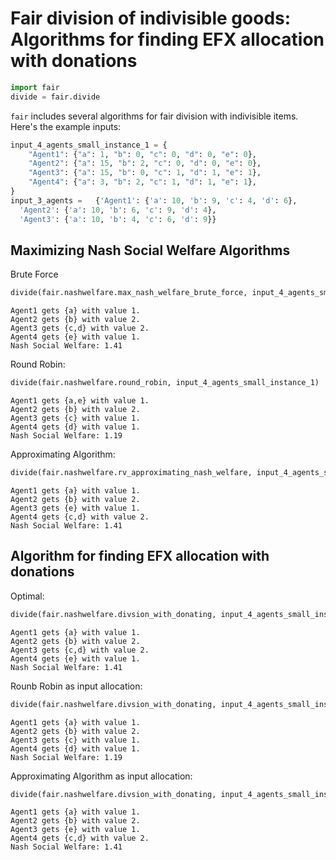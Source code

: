 # Fair division of indivisible goods: Algorithms for finding EFX allocation with donations

```python
import fair
divide = fair.divide
```

`fair` includes several algorithms for fair division with indivisible items. Here's the example inputs:

```python
input_4_agents_small_instance_1 = {
    "Agent1": {"a": 1, "b": 0, "c": 0, "d": 0, "e": 0},
    "Agent2": {"a": 15, "b": 2, "c": 0, "d": 0, "e": 0},
    "Agent3": {"a": 15, "b": 0, "c": 1, "d": 1, "e": 1},
    "Agent4": {"a": 3, "b": 2, "c": 1, "d": 1, "e": 1},
}
input_3_agents =   {'Agent1': {'a': 10, 'b': 9, 'c': 4, 'd': 6},
  'Agent2': {'a': 10, 'b': 6, 'c': 9, 'd': 4},
  'Agent3': {'a': 10, 'b': 4, 'c': 6, 'd': 9}}
```

## Maximizing Nash Social Welfare Algorithms

Brute Force

```python
divide(fair.nashwelfare.max_nash_welfare_brute_force, input_4_agents_small_instance_1)
```

```
Agent1 gets {a} with value 1.
Agent2 gets {b} with value 2.
Agent3 gets {c,d} with value 2.
Agent4 gets {e} with value 1.
Nash Social Welfare: 1.41
```

Round Robin:

```python
divide(fair.nashwelfare.round_robin, input_4_agents_small_instance_1)
```

```
Agent1 gets {a,e} with value 1.
Agent2 gets {b} with value 2.
Agent3 gets {c} with value 1.
Agent4 gets {d} with value 1.
Nash Social Welfare: 1.19
```

Approximating Algorithm:

```python
divide(fair.nashwelfare.rv_approximating_nash_welfare, input_4_agents_small_instance_1)
```

```
Agent1 gets {a} with value 1.
Agent2 gets {b} with value 2.
Agent3 gets {e} with value 1.
Agent4 gets {c,d} with value 2.
Nash Social Welfare: 1.41
```

## Algorithm for finding EFX allocation with donations

Optimal:

```python
divide(fair.nashwelfare.divsion_with_donating, input_4_agents_small_instance_1, optimal = True)
```

```
Agent1 gets {a} with value 1.
Agent2 gets {b} with value 2.
Agent3 gets {c,d} with value 2.
Agent4 gets {e} with value 1.
Nash Social Welfare: 1.41
```

Rounb Robin as input allocation:

```python
divide(fair.nashwelfare.divsion_with_donating, input_4_agents_small_instance_1, NSW_algorithm = fair.nashwelfare.round_robin)
```

```
Agent1 gets {a} with value 1.
Agent2 gets {b} with value 2.
Agent3 gets {c} with value 1.
Agent4 gets {d} with value 1.
Nash Social Welfare: 1.19
```

Approximating Algorithm as input allocation:

```python
divide(fair.nashwelfare.divsion_with_donating, input_4_agents_small_instance_1, NSW_algorithm = fair.nashwelfare.rv_approximating_nash_welfare)
```

```
Agent1 gets {a} with value 1.
Agent2 gets {b} with value 2.
Agent3 gets {e} with value 1.
Agent4 gets {c,d} with value 2.
Nash Social Welfare: 1.41
```
